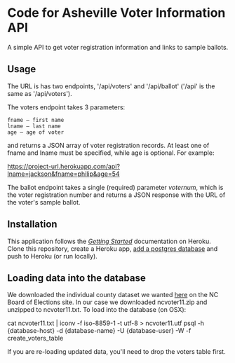 # Code for Asheville Voter Information API

A simple API to get voter registration information and links to sample ballots.

## Usage

The URL is has two endpoints, '/api/voters' and '/api/ballot' ('/api' is the same as '/api/voters').

The voters endpoint takes 3 parameters:

    fname – first name
    lname – last name
    age – age of voter

and returns a JSON array of voter registration records. At least one of fname and lname must be specified, while age is optional. For example:

  https://project-url.herokuapp.com/api?lname=jackson&fname=philip&age=54

The ballot endpoint takes a single (required) parameter _voternum_, which is the voter registration number and returns a JSON response with the URL of the voter's sample ballot.

## Installation
This application follows the [_Getting Started_](https://devcenter.heroku.com/articles/getting-started-with-nodejs#introduction) documentation on Heroku. Clone this repository, create a Heroku app, [add a postgres database](https://devcenter.heroku.com/articles/getting-started-with-nodejs#provision-a-database) and push to Heroku (or run locally).

## Loading data into the database
We downloaded the individual county dataset we wanted [here](http://www.ncsbe.gov/other-election-related-data) on the NC Board of Elections site. In our case we downloaded ncvoter11.zip and unzipped to ncvoter11.txt. To load into the database (on OSX):

  cat ncvoter11.txt | iconv -f iso-8859-1 -t utf-8 > ncvoter11.utf
  psql -h {database-host} -d {database-name} -U {database-user} -W -f create_voters_table

If you are re-loading updated data, you'll need to drop the voters table first.
